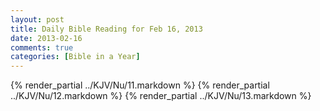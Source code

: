 ```yaml
---
layout: post
title: Daily Bible Reading for Feb 16, 2013
date: 2013-02-16
comments: true
categories: [Bible in a Year]
---
```

{% render_partial ../KJV/Nu/11.markdown %}
{% render_partial ../KJV/Nu/12.markdown %}
{% render_partial ../KJV/Nu/13.markdown %}
